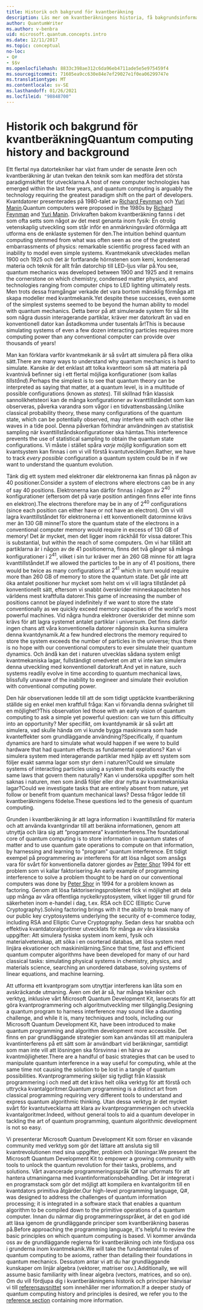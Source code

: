 ```yaml
---
title: Historik och bakgrund för kvantberäkning
description: Läs mer om kvantberäkningens historia, få bakgrundsinformation som beskriver hur det fungerar och lär dig mer om Microsoft Quantum Development Kit.
author: QuantumWriter
ms.author: v-benbra
uid: microsoft.quantum.concepts.intro
ms.date: 12/11/2017
ms.topic: conceptual
no-loc:
- Q#
- $$v
ms.openlocfilehash: 8833c398ae312c6da96eb4711ade5e5e975459f4
ms.sourcegitcommit: 71605ea9cc630e84e7ef29027e1f0ea06299747e
ms.translationtype: MT
ms.contentlocale: sv-SE
ms.lasthandoff: 01/26/2021
ms.locfileid: "98848700"
---
```

# <a name="quantum-computing-history-and-background"></a><span data-ttu-id="f2688-103">Historik och bakgrund för kvantberäkning</span><span class="sxs-lookup"><span data-stu-id="f2688-103">Quantum computing history and background</span></span>

<span data-ttu-id="f2688-104">Ett flertal nya datortekniker har växt fram under de senaste åren och kvantberäkning är utan tvekan den teknik som kan medföra det största paradigmskiftet för utvecklarna.</span><span class="sxs-lookup"><span data-stu-id="f2688-104">A host of new computer technologies has emerged within the last few years, and quantum computing is arguably the technology requiring the greatest paradigm shift on the part of developers.</span></span>  <span data-ttu-id="f2688-105">Kvantdatorer presenterades på 1980-talet av [Richard Feynman](https://en.wikipedia.org/wiki/Richard_Feynman) och [Yuri Manin](https://en.wikipedia.org/wiki/Yuri_Manin).</span><span class="sxs-lookup"><span data-stu-id="f2688-105">Quantum computers were proposed in the 1980s by [Richard Feynman](https://en.wikipedia.org/wiki/Richard_Feynman) and [Yuri Manin](https://en.wikipedia.org/wiki/Yuri_Manin).</span></span>  <span data-ttu-id="f2688-106">Drivkraften bakom kvantberäkning fanns i det som ofta setts som något av det mest genanta inom fysik: En otrolig vetenskaplig utveckling som står inför en anmärkningsvärd oförmåga att utforma ens de enklaste systemen för den.</span><span class="sxs-lookup"><span data-stu-id="f2688-106">The intuition behind quantum computing stemmed from what was often seen as one of the greatest embarrassments of physics: remarkable scientific progress faced with an inability to model even simple systems.</span></span> <span data-ttu-id="f2688-107">Kvantmekanik utvecklades mellan 1900 och 1925 och det är fortfarande hörnstenen som kemi, kondenserad materia och teknik för allt från datorchip till LED-ljus vilar på.</span><span class="sxs-lookup"><span data-stu-id="f2688-107">You see, quantum mechanics was developed between 1900 and 1925 and it remains the cornerstone on which chemistry, condensed matter physics, and technologies ranging from computer chips to LED lighting ultimately rests.</span></span>  <span data-ttu-id="f2688-108">Men trots dessa framgångar verkade det vara bortom mänsklig förmåga att skapa modeller med kvantmekanik.</span><span class="sxs-lookup"><span data-stu-id="f2688-108">Yet despite these successes, even some of the simplest systems seemed to be beyond the human ability to model with quantum mechanics.</span></span>  <span data-ttu-id="f2688-109">Detta beror på att simulerade system för så lite som några dussin interagerande partiklar, kräver mer datorkraft än vad en konventionell dator kan åstadkomma under tusentals år!</span><span class="sxs-lookup"><span data-stu-id="f2688-109">This is because simulating systems of even a few dozen interacting particles requires more computing power than any conventional computer can provide over thousands of years!</span></span>

<span data-ttu-id="f2688-110">Man kan förklara varför kvantmekanik är så svårt att simulera på flera olika sätt.</span><span class="sxs-lookup"><span data-stu-id="f2688-110">There are many ways to understand why quantum mechanics is hard to simulate.</span></span>  <span data-ttu-id="f2688-111">Kanske är det enklast att tolka kvantteori som så att materia på kvantnivå befinner sig i ett flertal möjliga konfigurationer (som kallas *tillstånd*).</span><span class="sxs-lookup"><span data-stu-id="f2688-111">Perhaps the simplest is to see that quantum theory can be interpreted as saying that matter, at a quantum level, is in a multitude of possible configurations (known as *states*).</span></span>  <span data-ttu-id="f2688-112">Till skillnad från klassisk sannolikhetsteori kan de många konfigurationer av kvanttillståndet som kan observeras, påverka varandra som vågor i en tidvattensbassäng.</span><span class="sxs-lookup"><span data-stu-id="f2688-112">Unlike classical probability theory, these many configurations of the quantum state, which can be potentially observed, may interfere with each other like waves in a tide pool.</span></span>  <span data-ttu-id="f2688-113">Denna påverkan förhindrar användningen av statistisk sampling när kvanttillståndskonfigurationer ska hämtas.</span><span class="sxs-lookup"><span data-stu-id="f2688-113">This interference prevents the use of statistical sampling to obtain the quantum state configurations.</span></span>  <span data-ttu-id="f2688-114">Vi måste i stället spåra *varje möjlig* konfiguration som ett kvantsystem kan finnas i om vi vill förstå kvantutvecklingen.</span><span class="sxs-lookup"><span data-stu-id="f2688-114">Rather, we have to track *every possible* configuration a quantum system could be in if we want to understand the quantum evolution.</span></span>  

<span data-ttu-id="f2688-115">Tänk dig ett system med elektroner där elektronerna kan finnas på någon av $40$ positioner.</span><span class="sxs-lookup"><span data-stu-id="f2688-115">Consider a system of electrons where electrons can be in any of say $40$ positions.</span></span>  <span data-ttu-id="f2688-116">Elektronerna kan därför finnas i någon av $2^{40}$ konfigurationer (eftersom det på varje position antingen finns eller inte finns en elektron).</span><span class="sxs-lookup"><span data-stu-id="f2688-116">The electrons therefore may be in any of $2^{40}$ configurations (since each position can either have or not have an electron).</span></span> <span data-ttu-id="f2688-117">Om vi vill lagra kvanttillståndet för elektronerna i ett konventionellt datorminne krävs mer än $130$ GB minne!</span><span class="sxs-lookup"><span data-stu-id="f2688-117">To store the quantum state of the electrons in a conventional computer memory would require in excess of $130$ GB of memory!</span></span>  <span data-ttu-id="f2688-118">Det är mycket, men det ligger inom räckhåll för vissa datorer.</span><span class="sxs-lookup"><span data-stu-id="f2688-118">This is substantial, but within the reach of some computers.</span></span>  <span data-ttu-id="f2688-119">Om vi har tillåtit att partiklarna är i någon av de $41$ positionerna, finns det två gånger så många konfigurationer i $2^{41}$, vilket i sin tur kräver mer än $260$ GB minne för att lagra kvanttillståndet.</span><span class="sxs-lookup"><span data-stu-id="f2688-119">If we allowed the particles to be in any of $41$ positions, there would be twice as many configurations at $2^{41}$ which in turn would require more than $260$ GB of memory to store the quantum state.</span></span> <span data-ttu-id="f2688-120">Det går inte att öka antalet positioner hur mycket som helst om vi vill lagra tillståndet på konventionellt sätt, eftersom vi snabbt överskrider minneskapaciteten hos världens mest kraftfulla datorer.</span><span class="sxs-lookup"><span data-stu-id="f2688-120">This game of increasing the number of positions cannot be played indefinitely if we want to store the state conventionally as we quickly exceed memory capacities of the world's most powerful machines.</span></span>  <span data-ttu-id="f2688-121">Vid några hundra elektroner överskrider det minne som krävs för att lagra systemet antalet partiklar i universum. Det finns därför ingen chans att våra konventionella datorer någonsin ska kunna simulera denna kvantdynamik.</span><span class="sxs-lookup"><span data-stu-id="f2688-121">At a few hundred electrons the memory required to store the system exceeds the number of particles in the universe; thus there is no hope with our conventional computers to ever simulate their quantum dynamics.</span></span> <span data-ttu-id="f2688-122">Och ändå kan det i naturen utvecklas sådana system enligt kvantmekaniska lagar, fullständigt omedvetet om att vi inte kan simulera denna utveckling med konventionell datorkraft.</span><span class="sxs-lookup"><span data-stu-id="f2688-122">And yet in nature, such systems readily evolve in time according to quantum mechanical laws, blissfully unaware of the inability to engineer and simulate their evolution with conventional computing power.</span></span>

<span data-ttu-id="f2688-123">Den här observationen ledde till att de som tidigt upptäckte kvantberäkning ställde sig en enkel men kraftfull fråga: Kan vi förvandla denna svårighet till en möjlighet?</span><span class="sxs-lookup"><span data-stu-id="f2688-123">This observation led those with an early vision of quantum computing to ask a simple yet powerful question: can we turn this difficulty into an opportunity?</span></span>  <span data-ttu-id="f2688-124">Mer specifikt, om kvantdynamik är så svårt att simulera, vad skulle hända om vi kunde bygga maskinvara som hade kvanteffekter som grundläggande användning?</span><span class="sxs-lookup"><span data-stu-id="f2688-124">Specifically, if quantum dynamics are hard to simulate what would happen if we were to build hardware that had quantum effects as fundamental operations?</span></span>  <span data-ttu-id="f2688-125">Kan vi simulera system med interagerande partiklar med hjälp av ett system som följer exakt samma lagar som styr dem i naturen?</span><span class="sxs-lookup"><span data-stu-id="f2688-125">Could we simulate systems of interacting particles using a system that exploits exactly the same laws that govern them naturally?</span></span> <span data-ttu-id="f2688-126">Kan vi undersöka uppgifter som helt saknas i naturen, men som ändå följer eller drar nytta av kvantmekaniska lagar?</span><span class="sxs-lookup"><span data-stu-id="f2688-126">Could we investigate tasks that are entirely absent from nature, yet follow or benefit from quantum mechanical laws?</span></span>  <span data-ttu-id="f2688-127">Dessa frågor ledde till kvantberäkningens födelse.</span><span class="sxs-lookup"><span data-stu-id="f2688-127">These questions led to the genesis of quantum computing.</span></span>

<span data-ttu-id="f2688-128">Grunden i kvantberäkning är att lagra information i kvanttillstånd för materia och att använda kvantgrindar till att beräkna informationen, genom att utnyttja och lära sig att ”programmera” kvantinterferens.</span><span class="sxs-lookup"><span data-stu-id="f2688-128">The foundational core of quantum computing is to store information in quantum states of matter and to use quantum gate operations to compute on that information, by harnessing and learning to "program" quantum interference.</span></span>  <span data-ttu-id="f2688-129">Ett tidigt exempel på programmering av interferens för att lösa något som ansågs vara för svårt för konventionella datorer gjordes av [Peter Shor](https://en.wikipedia.org/wiki/Peter_Shor) 1994 för ett problem som vi kallar faktorisering.</span><span class="sxs-lookup"><span data-stu-id="f2688-129">An early example of programming interference to solve a problem thought to be hard on our conventional computers was done by [Peter Shor](https://en.wikipedia.org/wiki/Peter_Shor) in 1994 for a problem known as factoring.</span></span>  <span data-ttu-id="f2688-130">Genom att lösa faktoriseringsproblemet fick vi möjlighet att dela upp många av våra offentliga nyckelkryptosystem, vilket ligger till grund för säkerheten inom e-handel i dag, t.ex. RSA och ECC (Elliptic Curve Cryptography).</span><span class="sxs-lookup"><span data-stu-id="f2688-130">Solving factoring brings with it the ability to break many of our public key cryptosystems underlying the security of e-commerce today, including RSA and Elliptic Curve Cryptography.</span></span>  <span data-ttu-id="f2688-131">Sedan dess har snabba och effektiva kvantdatoralgoritmer utvecklats för många av våra klassiska uppgifter: Att simulera fysiska system inom kemi, fysik och materialvetenskap, att söka i en osorterad databas, att lösa system med linjära ekvationer och maskininlärning.</span><span class="sxs-lookup"><span data-stu-id="f2688-131">Since that time, fast and efficient quantum computer algorithms have been developed for many of our hard classical tasks: simulating physical systems in chemistry, physics, and materials science, searching an unordered database, solving systems of linear equations, and machine learning.</span></span>

<span data-ttu-id="f2688-132">Att utforma ett kvantprogram som utnyttjar interferens kan låta som en avskräckande utmaning. Även om det är så, har många tekniker och verktyg, inklusive vårt Microsoft Quantum Development Kit, lanserats för att göra kvantprogrammering och algoritmutveckling mer tillgänglig.</span><span class="sxs-lookup"><span data-stu-id="f2688-132">Designing a quantum program to harness interference may sound like a daunting challenge, and while it is, many techniques and tools, including our Microsoft Quantum Development Kit, have been introduced to make quantum programming and algorithm development more accessible.</span></span> <span data-ttu-id="f2688-133">Det finns en par grundläggande strategier som kan användas till att manipulera kvantinterferens på ett sätt som är användbart vid beräkningar, samtidigt som man inte vill att lösningen ska försvinna i en härva av kvantmöjligheter.</span><span class="sxs-lookup"><span data-stu-id="f2688-133">There are a handful of basic strategies that can be used to manipulate quantum interference in a way useful for computing, while at the same time not causing the solution to be lost in a tangle of quantum possibilities.</span></span> <span data-ttu-id="f2688-134">Kvantprogrammering skiljer sig tydligt från klassisk programmering i och med att det krävs helt olika verktyg för att förstå och uttrycka kvantalgoritmer.</span><span class="sxs-lookup"><span data-stu-id="f2688-134">Quantum programming is a distinct art from classical programming requiring very different tools to understand and express quantum algorithmic thinking.</span></span> <span data-ttu-id="f2688-135">Utan dessa verktyg är det mycket svårt för kvantutvecklarna att klara av kvantprogrammeringen och utveckla kvantalgoritmer.</span><span class="sxs-lookup"><span data-stu-id="f2688-135">Indeed, without general tools to aid a quantum developer in tackling the art of quantum programming, quantum algorithmic development is not so easy.</span></span>

<span data-ttu-id="f2688-136">Vi presenterar Microsoft Quantum Development Kit som förser en växande community med verktyg som gör det lättare att ansluta sig till kvantrevolutionen med sina uppgifter, problem och lösningar.</span><span class="sxs-lookup"><span data-stu-id="f2688-136">We present the Microsoft Quantum Development Kit to empower a growing community with tools to unlock the quantum revolution for their tasks, problems, and solutions.</span></span> <span data-ttu-id="f2688-137">Vårt avancerade programmeringsspråk Q# har utformats för att hantera utmaningarna med kvantinformationsbehandling. Det är integrerat i en programstack som gör det möjligt att kompilera en kvantalgoritm till en kvantdators primitiva åtgärder.</span><span class="sxs-lookup"><span data-stu-id="f2688-137">Our high-level programming language, Q#, was designed to address the challenges of quantum information processing; it is integrated in a software stack that enables a quantum algorithm to be compiled down to the primitive operations of a quantum computer.</span></span>  <span data-ttu-id="f2688-138">Innan du närmar dig programmeringsspråket, är det en god idé att läsa igenom de grundläggande principer som kvantberäkning baseras på.</span><span class="sxs-lookup"><span data-stu-id="f2688-138">Before approaching the programming language, it's helpful to review the basic principles on which quantum computing is based.</span></span> <span data-ttu-id="f2688-139">Vi kommer använda oss av de grundläggande reglerna för kvantberäkning och inte fördjupa oss i grunderna inom kvantmekanik.</span><span class="sxs-lookup"><span data-stu-id="f2688-139">We will take the fundamental rules of quantum computing to be axioms, rather than detailing their foundations in quantum mechanics.</span></span> <span data-ttu-id="f2688-140">Dessutom antar vi att du har grundläggande kunskaper om linjär algebra (vektorer, matriser osv.).</span><span class="sxs-lookup"><span data-stu-id="f2688-140">Additionally, we will assume basic familiarity with linear algebra (vectors, matrices, and so on).</span></span> <span data-ttu-id="f2688-141">Om du vill fördjupa dig i kvantberäkningens historik och principer hänvisar vi till [referensavsnittet](xref:microsoft.quantum.more-information) som innehåller mer information.</span><span class="sxs-lookup"><span data-stu-id="f2688-141">If a deeper study of quantum computing history and principles is desired, we refer you to the  [reference section](xref:microsoft.quantum.more-information) containing more information.</span></span>

